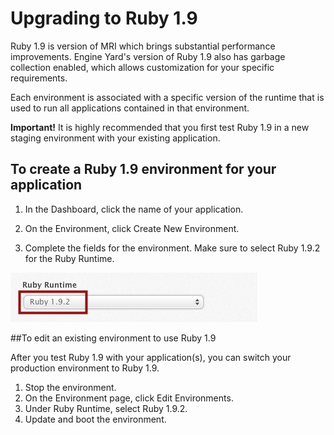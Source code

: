 # Upgrading to Ruby 1.9

Ruby 1.9 is version of MRI which brings substantial performance improvements. Engine Yard's version of Ruby 1.9 also has garbage collection enabled, which allows customization for your specific requirements.

Each environment is associated with a specific version of the runtime that is used to run all applications contained in that environment.

**Important!** It is highly recommended that you first test Ruby 1.9 in a new staging environment with your existing application.

## To create a Ruby 1.9 environment for your application

1. In the Dashboard, click the name of your application.

2. On the Environment, click Create New Environment.

3. Complete the fields for the environment. Make sure to select Ruby 1.9.2 for the Ruby Runtime.

![Figure 1](images/ruby_192.png)


##To edit an existing environment to use Ruby 1.9

After you test Ruby 1.9 with your application(s), you can switch your production environment to Ruby 1.9.

1. Stop the environment.
2. On the Environment page, click Edit Environments.
4. Under Ruby Runtime, select Ruby 1.9.2.
5. Update and boot the environment.